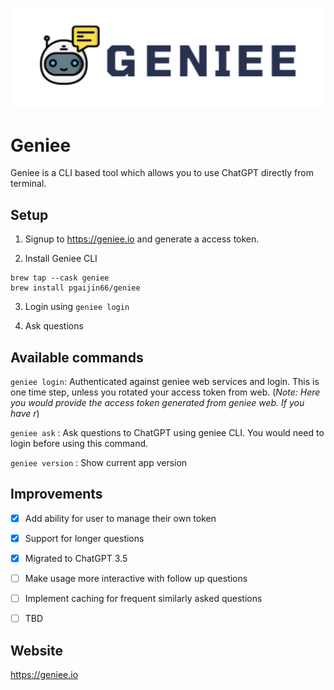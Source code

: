 ![geniee](assets/geniee.png)


# Geniee

Geniee is a CLI based tool which allows you to use ChatGPT directly from terminal.

## Setup

1. Signup to https://geniee.io and generate a access token.

2. Install Geniee CLI

```shell
brew tap --cask geniee
brew install pgaijin66/geniee
```

3. Login using `geniee login`

4. Ask questions


## Available commands


`geniee login`: Authenticated against geniee web services and login. This is one time step, unless you rotated your access token from web. (*Note: Here you would provide the access token generated from geniee web. If you have r*)

`geniee ask` : Ask questions to ChatGPT using geniee CLI. You would need to login before using this command.

`geniee version` : Show current app version 

## Improvements

- [x] Add ability for user to manage their own token

- [x] Support for longer questions

- [x] Migrated to ChatGPT 3.5

- [ ] Make usage more interactive with follow up questions

- [ ] Implement caching for frequent similarly asked questions

- [ ] TBD


## Website

https://geniee.io


